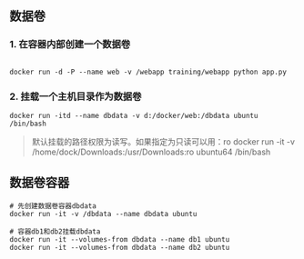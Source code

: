 ## 数据卷

### 1. 在容器内部创建一个数据卷
```

docker run -d -P --name web -v /webapp training/webapp python app.py
```

### 2. 挂载一个主机目录作为数据卷
```
docker run -itd --name dbdata -v d:/docker/web:/dbdata ubuntu /bin/bash

```
> 默认挂载的路径权限为读写。如果指定为只读可以用：ro
docker run -it -v /home/dock/Downloads:/usr/Downloads:ro ubuntu64 /bin/bash

## 数据卷容器
```
# 先创建数据卷容器dbdata
docker run -it -v /dbdata --name dbdata ubuntu

# 容器db1和db2挂载dbdata
docker run -it --volumes-from dbdata --name db1 ubuntu
docker run -it --volumes-from dbdata --name db2 ubuntu
```